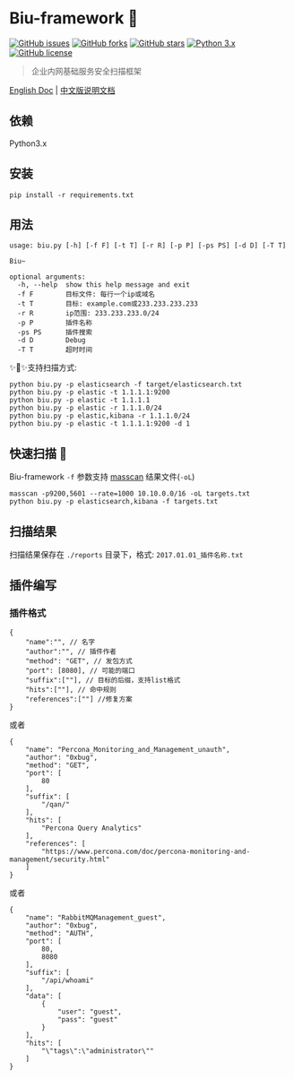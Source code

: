 # Biu-framework 🚀
[![GitHub issues](https://img.shields.io/github/issues/0xbug/Biu-framework.svg)](https://github.com/0xbug/Biu-framework/issues)
[![GitHub forks](https://img.shields.io/github/forks/0xbug/Biu-framework.svg)](https://github.com/0xbug/Biu-framework/network)
[![GitHub stars](https://img.shields.io/github/stars/0xbug/Biu-framework.svg)](https://github.com/0xbug/Biu-framework/stargazers)
[![Python 3.x](https://img.shields.io/badge/python-3.x-yellow.svg)](https://www.python.org/) 
[![GitHub license](https://img.shields.io/badge/license-GPLv3-blue.svg)](https://raw.githubusercontent.com/0xbug/Biu-framework/master/LICENSE)

> 企业内网基础服务安全扫描框架

[English Doc](https://github.com/0xbug/Biu-framework/blob/master/README.md) | [中文版说明文档](https://github.com/0xbug/Biu-framework/blob/master/README_zh.md)


## 依赖

Python3.x

## 安装

```
pip install -r requirements.txt
```

## 用法

```
usage: biu.py [-h] [-f F] [-t T] [-r R] [-p P] [-ps PS] [-d D] [-T T]

Biu~

optional arguments:
  -h, --help  show this help message and exit
  -f F        目标文件: 每行一个ip或域名
  -t T        目标: example.com或233.233.233.233
  -r R        ip范围: 233.233.233.0/24
  -p P        插件名称
  -ps PS      插件搜索
  -d D        Debug
  -T T        超时时间

```

✨🍰✨支持扫描方式:

```
python biu.py -p elasticsearch -f target/elasticsearch.txt
python biu.py -p elastic -t 1.1.1.1:9200
python biu.py -p elastic -t 1.1.1.1
python biu.py -p elastic -r 1.1.1.0/24
python biu.py -p elastic,kibana -r 1.1.1.0/24
python biu.py -p elastic -t 1.1.1.1:9200 -d 1
```

## 快速扫描 🚀

Biu-framework `-f` 参数支持 [masscan](https://github.com/robertdavidgraham/masscan) 结果文件(`-oL`)

```
masscan -p9200,5601 --rate=1000 10.10.0.0/16 -oL targets.txt
python biu.py -p elasticsearch,kibana -f targets.txt
```
## 扫描结果

扫描结果保存在 `./reports` 目录下，格式: `2017.01.01_插件名称.txt`

## 插件编写

### 插件格式

```
{
    "name":"", // 名字
    "author":"", // 插件作者
    "method": "GET", // 发包方式
    "port": [8080], // 可能的端口
    "suffix":[""], // 目标的后缀，支持list格式
    "hits":[""], // 命中规则
    "references":[""] //修复方案
}
```

或者

```
{
    "name": "Percona_Monitoring_and_Management_unauth",
    "author": "0xbug",
    "method": "GET",
    "port": [
        80
    ],
    "suffix": [
        "/qan/"
    ],
    "hits": [
        "Percona Query Analytics"
    ],
    "references": [
        "https://www.percona.com/doc/percona-monitoring-and-management/security.html"
    ]
}
```

或者

```
{
    "name": "RabbitMQManagement_guest",
    "author": "0xbug",
    "method": "AUTH",
    "port": [
        80,
        8080
    ],
    "suffix": [
        "/api/whoami"   
    ],
    "data": [
        {
            "user": "guest",
            "pass": "guest"
        }
    ],
    "hits": [
        "\"tags\":\"administrator\""
    ]
}

```